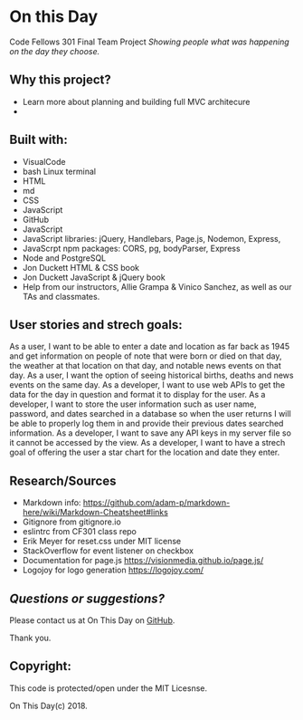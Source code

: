 # On this Day
Code Fellows 301 Final Team Project
*Showing people what was happening on the day they choose.*

## Why this project?

* Learn more about planning and building full MVC architecure
* 

## Built with:
* VisualCode
* bash Linux terminal
* HTML
* md
* CSS  
* JavaScript
* GitHub
* JavaScript
* JavaScript libraries: jQuery, Handlebars, Page.js, Nodemon, Express, 
* JavaScrpt npm packages: CORS, pg, bodyParser, Express
* Node and PostgreSQL
* Jon Duckett HTML & CSS book
* Jon Duckett JavaScript & jQuery book
* Help from our instructors, Allie Grampa & Vinico Sanchez, as well as our TAs and classmates.

## User stories and strech goals:
As a user, I want to be able to enter a date and location as far back as 1945 and get information on people of note that were born or died on that day, the weather at that location on that day, and notable news events on that day.
As a user, I want the option of seeing historical births, deaths and news events on the same day.
As a developer, I want to use web APIs to get the data for the day in question and format it to display for the user.
As a developer, I want to store the user information such as user name, password, and dates searched in a database so when the user returns I will be able to properly log them in and provide their previous dates searched information. 
As a developer, I want to save any API keys in my server file so it cannot be accessed by the view.
As a developer, I want to have a strech goal of offering the user a star chart for the location and date they enter.

## Research/Sources
* Markdown info: https://github.com/adam-p/markdown-here/wiki/Markdown-Cheatsheet#links
* Gitignore from gitignore.io
* eslintrc from CF301 class repo
* Erik Meyer for reset.css under MIT license
* StackOverflow for event listener on checkbox
* Documentation for page.js https://visionmedia.github.io/page.js/
* Logojoy for logo generation https://logojoy.com/



## *Questions or suggestions?* 

Please contact us at On This Day on [GitHub](https://github.com/On-This-Day).

 Thank you.

## Copyright:

 This code is protected/open under the MIT Licesnse. 
 
 On This Day(c) 2018.
 